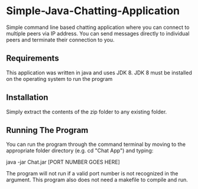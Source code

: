 # Simple-Java-Chatting-Application
Simple command line based chatting application where you can connect to multiple peers via IP address. You can send messages directly to individual peers and terminate their connection to you.

## Requirements

This application was written in java and uses JDK 8. JDK 8 must be installed on the operating system to run the program

## Installation

Simply extract the contents of the zip folder to any existing folder.

## Running The Program

You can run the program through the command terminal by moving to the appropriate 
folder directory (e.g.  cd "Chat App") and typing:

java -jar Chat.jar [PORT NUMBER GOES HERE]


The program will not run if a valid port number is not recognized in the argument.
This program also does not need a makefile to compile and run.
